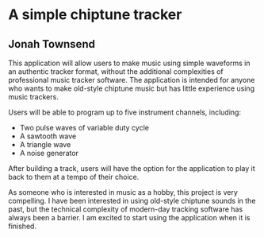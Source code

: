 # A simple chiptune tracker

## Jonah Townsend


This application will allow users to make music using simple waveforms in an authentic tracker format, without the
additional complexities of professional music tracker software. The application is intended for anyone who wants to
make old-style chiptune music but has little experience using music trackers.

Users will be able to program up to five instrument channels, including:
- Two pulse waves of variable duty cycle
- A sawtooth wave
- A triangle wave
- A noise generator

After building a track, users will have the option for the application to play it back to them at a tempo of their
choice.

As someone who is interested in music as a hobby, this project is very compelling. I have been interested in using
old-style chiptune sounds in the past, but the technical complexity of modern-day tracking software has always been a
barrier. I am excited to start using the application when it is finished.